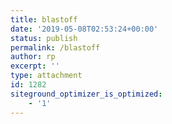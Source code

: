 ```yaml
---
title: blastoff
date: '2019-05-08T02:53:24+00:00'
status: publish
permalink: /blastoff
author: rp
excerpt: ''
type: attachment
id: 1282
siteground_optimizer_is_optimized:
    - '1'
---
```

<!DOCTYPE html PUBLIC "-//W3C//DTD HTML 4.0 Transitional//EN" "http://www.w3.org/TR/REC-html40/loose.dtd">
<?xml encoding="UTF-8">
